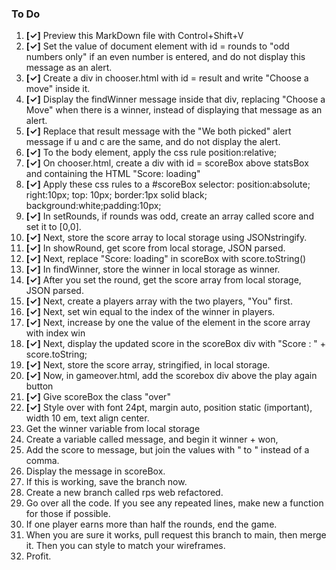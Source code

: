 ### To Do

1. **[✓]** Preview this MarkDown file with Control+Shift+V
1. **[✓]** Set the value of document element with id = rounds to "odd numbers only" if an even number is entered, and do not display this message as an alert.
1. **[✓]** Create a div in chooser.html with id = result and write "Choose a move" inside it. 
1. **[✓]** Display the findWinner message inside that div, replacing "Choose a Move" when there is a winner, instead of displaying that message as an alert. 
1. **[✓]** Replace that result message with the "We both picked" alert message if u and c are the same, and do not display the alert. 
1. **[✓]** To the body element, apply the css rule position:relative;
1. **[✓]** On chooser.html, create a div with id = scoreBox above statsBox and containing the HTML "Score: loading"
1. **[✓]** Apply these css rules to a #scoreBox selector:  position:absolute; right:10px; top: 10px; border:1px solid black; background:white;padding:10px;
1. **[✓]** In setRounds, if rounds was odd, create an array called score and set it to [0,0]. 
1. **[✓]** Next, store the score array to local storage using JSONstringify.
1. **[✓]** In showRound, get score from local storage, JSON parsed.
1. **[✓]** Next, replace "Score: loading" in scoreBox with score.toString()
1. **[✓]** In findWinner, store the winner in local storage as winner.
1. **[✓]** After you set the round, get the score array from local storage, JSON parsed. 
1. **[✓]** Next, create a players array with the two players, "You" first. 
1. **[✓]** Next, set win equal to the index of the winner in players.
1. **[✓]** Next, increase by one the value of the element in the score array with index win
1. **[✓]** Next, display the updated score in the scoreBox div with "Score : " + score.toString;
1. **[✓]** Next, store the score array, stringified, in local storage.
1. **[✓]** Now, in gameover.html, add the scorebox div above the play again button
1. **[✓]** Give scoreBox the class "over" 
1. **[✓]** Style over with font 24pt, margin auto, position static (important), width 10 em, text align center.
1. Get the winner variable from local storage
1. Create a variable called message, and begin it winner + won, 
1. Add the score to message, but join the values with " to " instead of a comma. 
1. Display the message in scoreBox. 
1. If this is working, save the branch now. 
1. Create a new branch called rps web refactored. 
1. Go over all the code.  If you see any repeated lines, make new a function for those if possible.  
1. If one player earns more than half the rounds, end the game.
1. When you are sure it works, pull request this branch to main, then merge it.  Then you can style to match your wireframes.
1. Profit.
